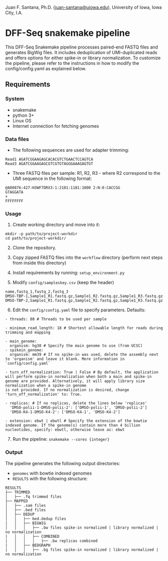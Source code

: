 Juan F. Santana, Ph.D. (juan-santana@uiowa.edu), University of Iowa, Iowa City, I.A.

# DFF-Seq snakemake pipeline 

This DFF-Seq Snakemake pipeline processes paired-end FASTQ files and generates BigWig files. It includes deduplication of UMI-duplicated reads and offers options for either spike-in or library normalization. To customize the pipeline, please refer to the instructions in how to modify the config/config.yaml as explained below.

## Requirements

### System

- snakemake
- python 3+
- Linux OS
- Internet connection for fetching genomes

### Data files

- The following sequences are used for adapter trimming:
 ```
Read1 AGATCGGAAGAGCACACGTCTGAACTCCAGTCA 
Read3 AGATCGGAAGAGCGTCGTGTAGGGAAAGAGTGT
```

- Three FASTQ files per sample: R1, R2, R3 - where R2 correspond to the UMI sequence in the following format:
```
@A00876:427:H3WF7DRX3:1:2101:1181:1000 2:N:0:CACCGG
GTAGGATA
+
FFFFFFFF
```

### Usage

1. Create working directory and move into it: 
```
mkdir -p path/to/project-workdir
cd path/to/project-workdir/
```
2. Clone the repository.  

3. Copy zipped FASTQ files into the `workflow` directory (perform next steps from inside this directory)

4. Install requirements by running: `setup_environment.py`

5. Modify `config/sampleskey.csv` (keep the header)

```
name,fastq_1,fastq_2,fastq_3
DMSO-TBP-1,Sample1_R1.fastq.gz,Sample1_R2.fastq.gz,Sample1_R3.fastq.gz
DMSO-TBP-2,Sample1_R1.fastq.gz,Sample1_R2.fastq.gz,Sample1_R3.fastq.gz
```

6. Edit the `config/config.yaml` file to specify parameters. Defaults:
```
- threads: 80 # Threads to be used per sample

- minimum_read_length: 18 # Shortest allowable length for reads during trimming and mapping

- main_genome:
  organism: hg38 # Specify the main genome to use (from UCSC)
- spikein_genome:
  organism: mm39 # If no spike-in was used, delete the assembly next to 'organism' and leave it blank. More information in `config/config.yaml`

- turn_off_normalization: True | False # By default, the application will perform spike-in normalization when both a main and spike-in genome are provided. Alternatively, it will apply library size normalization when a spike-in genome 
is not provided. If no normalization is desired, change 'turn_off_normalization' to: True.

- replicas: # If no replicas, delete the lines below 'replicas'
  'DMSO-polii-1-DMSO-polii-2': ['DMSO-polii-1', 'DMSO-polii-2']
  'DMSO-K4-1-DMSO-K4-2': ['DMSO-K4-1', 'DMSO-K4-2']

- extension: ebwt | ebwtl # Specify the extension of the bowtie indexed genome. If the genome(s) contain more than 4 billion nucleotides, specify: ebwtl, otherwise leave as: ebwt

```

7. Run the pipeline: `snakemake --cores {integer}`

### Output

The pipeline generates the following output directories:

- `genomes` with bowtie indexed genomes
- `RESULTS` with the following structure:

```
RESULTS
├── TRIMMED
│   ├── .fq trimmed files
├── MAPPED
│   ├── .sam files
│   ├── .bed files
│   ├── DEDUP
│   │   ├── bed.dedup files
|   │   ├── BIGWIG
│   │   │   ├── .bw files spike-in normalized | library normalized | no normalization
|   │   │   ├── COMBINED
|   │   │   │   ├── .bw replicas combined
|   │   ├── BEDGRAPH
|   │   │   ├── .bg files spike-in normalized | library normalized | no normalization
```
